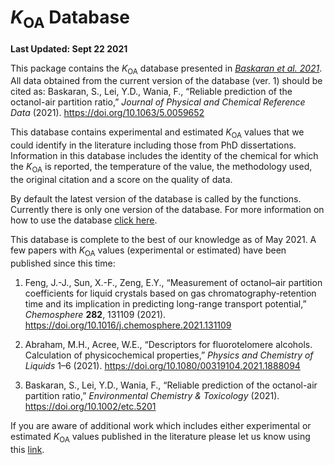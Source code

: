 
# *K*<sub>OA</sub> Database

**Last Updated: Sept 22 2021**

This package contains the *K*<sub>OA</sub> database presented in
*[Baskaran et al. 2021](https://www.doi.org/10.1063/5.0059652)*. All
data obtained from the current version of the database (ver. 1) should
be cited as: Baskaran, S., Lei, Y.D., Wania, F., “Reliable prediction of
the octanol-air partition ratio,” *Journal of Physical and Chemical
Reference Data* (2021). <https://doi.org/10.1063/5.0059652>

This database contains experimental and estimated *K*<sub>OA</sub>
values that we could identify in the literature including those from PhD
dissertations. Information in this database includes the identity of the
chemical for which the *K*<sub>OA</sub> is reported, the temperature of
the value, the methodology used, the original citation and a score on
the quality of data.

By default the latest version of the database is called by the
functions. Currently there is only one version of the database. For more
information on how to use the database [click
here](https://sivanibaskaran.github.io/koadata/).

This database is complete to the best of our knowledge as of May 2021. A
few papers with *K*<sub>OA</sub> values (experimental or estimated) have
been published since this time:

1.  Feng, J.-J., Sun, X.-F., Zeng, E.Y., “Measurement of octanol–air
    partition coefficients for liquid crystals based on gas
    chromatography-retention time and its implication in predicting
    long-range transport potential,” *Chemosphere* **282**, 131109
    (2021). <https://doi.org/10.1016/j.chemosphere.2021.131109>

2.  Abraham, M.H., Acree, W.E., “Descriptors for fluorotelomere
    alcohols. Calculation of physicochemical properties,” *Physics and
    Chemistry of Liquids* 1–6 (2021).
    <https://doi.org/10.1080/00319104.2021.1888094>

3.  Baskaran, S., Lei, Y.D., Wania, F., “Reliable prediction of the
    octanol-air partition ratio,” *Environmental Chemistry & Toxicology*
    (2021). <https://doi.org/10.1002/etc.5201>

If you are aware of additional work which includes either experimental
or estimated *K*<sub>OA</sub> values published in the literature please
let us know using this [link](https://forms.gle/u38fENZoAtixvM8G9).
